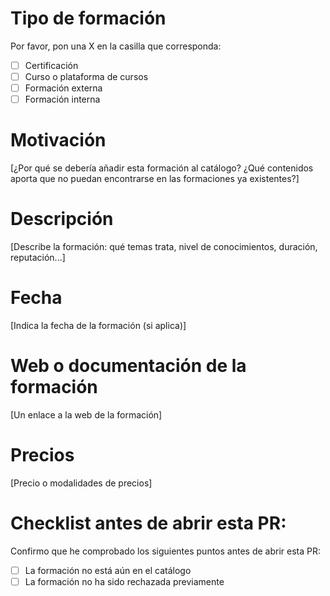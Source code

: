 # Tipo de formación

Por favor, pon una X en la casilla que corresponda:

- [ ] Certificación
- [ ] Curso o plataforma de cursos
- [ ] Formación externa
- [ ] Formación interna

# Motivación

[¿Por qué se debería añadir esta formación al catálogo? ¿Qué contenidos aporta que no puedan encontrarse en las formaciones ya existentes?]

# Descripción

[Describe la formación: qué temas trata, nivel de conocimientos, duración, reputación...]

# Fecha

[Indica la fecha de la formación (si aplica)]

# Web o documentación de la formación

[Un enlace a la web de la formación]

# Precios

[Precio o modalidades de precios]

# Checklist antes de abrir esta PR:

Confirmo que he comprobado los siguientes puntos antes de abrir esta PR:

- [ ] La formación no está aún en el catálogo
- [ ] La formación no ha sido rechazada previamente
